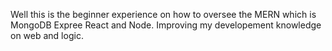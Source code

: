 Well this is the beginner experience on how to oversee the MERN which is MongoDB Expree React and Node. Improving my developement knowledge on web and logic.